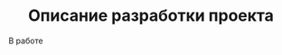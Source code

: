 <div align="center"> <h1><b>Описание разработки проекта</b></h1></div>

В работе

<!--
## Содержание
## Описание MVP
## Сбор данных
### Сбор данных с остановок
### Сбор данных о фактах прибытия общественного транспорта на остановку
### Сбор данных о погоде
### Сбор данных о трафике
## Обработка и разметка собранных данных
![ezgif com-optimize](https://github.com/user-attachments/assets/aa6e67ee-0007-4790-b321-23bca3d8ee64)
https://app.roboflow.com/mfti/public-transport-stops/browse?queryText=&pageSize=50&startingIndex=0&browseQuery=true
## Дообучение модели компьютерного зрения
## Настройка трекинга пассажиров
![Sample](https://github.com/user-attachments/assets/69770a81-ac55-447d-98b7-a4629a33de3d)
## Организация системы хранения и обработки данных
## Визуализация
![image](https://github.com/user-attachments/assets/0d43cf30-c875-46ff-bd7c-740d0112e78e)
-->

